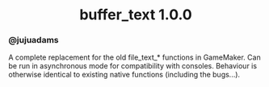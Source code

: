 <h1 align="center">buffer_text 1.0.0</h1>

### @jujuadams

A complete replacement for the old file_text_* functions in GameMaker. Can be run in asynchronous mode for compatibility with consoles. Behaviour is otherwise identical to existing native functions (including the bugs...).
